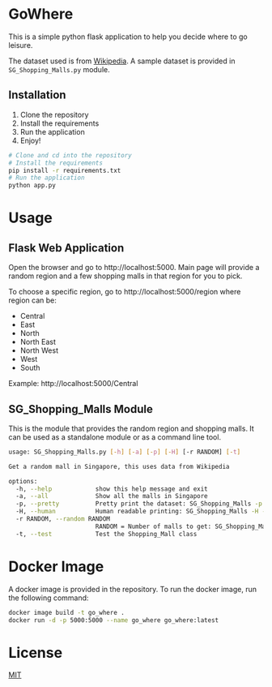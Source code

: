 # GoWhere
This is a simple python flask application to help you decide where to go leisure.

The dataset used is from [Wikipedia](https://en.wikipedia.org/wiki/List_of_shopping_malls_in_Singapore).
A sample dataset is provided in `SG_Shopping_Malls.py` module.

## Installation
1. Clone the repository
2. Install the requirements
3. Run the application
4. Enjoy!

```bash
# Clone and cd into the repository
# Install the requirements
pip install -r requirements.txt
# Run the application
python app.py
```

# Usage

## Flask Web Application
Open the browser and go to http://localhost:5000.
Main page will provide a random region and a few shopping malls in that region for you to pick.

To choose a specific region, go to http://localhost:5000/region where region can be:
- Central
- East
- North
- North East
- North West
- West
- South

Example: http://localhost:5000/Central

## SG_Shopping_Malls Module
This is the module that provides the random region and shopping malls. 
It can be used as a standalone module or as a command line tool.

```bash
usage: SG_Shopping_Malls.py [-h] [-a] [-p] [-H] [-r RANDOM] [-t]

Get a random mall in Singapore, this uses data from Wikipedia

options:
  -h, --help            show this help message and exit
  -a, --all             Show all the malls in Singapore
  -p, --pretty          Pretty print the dataset: SG_Shopping_Malls -p -a
  -H, --human           Human readable printing: SG_Shopping_Malls -H -r 3
  -r RANDOM, --random RANDOM
                        RANDOM = Number of malls to get: SG_Shopping_Malls -r 3
  -t, --test            Test the Shopping_Mall class

```

# Docker Image
A docker image is provided in the repository.
To run the docker image, run the following command:
```bash
docker image build -t go_where .
docker run -d -p 5000:5000 --name go_where go_where:latest
```

# License
[MIT](https://choosealicense.com/licenses/mit/)